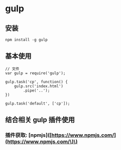 # gulp

## 安装

```
npm install -g gulp
```

## 基本使用

```
// 文件
var gulp = require('gulp');

gulp.task('cp', function() {
    gulp.src('index.html')
        .pipe('..');
})

gulp.task('default', ['cp']);
```

## 结合相关 gulp 插件使用

### 插件获取: \[npmjs\]\([https://www.npmjs.com/](https://www.npmjs.com/\)\)



